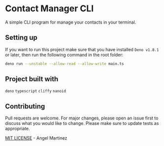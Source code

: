 # Contact Manager CLI

A simple CLI program for manage your contacts in your terminal.

## Setting up

If you want to run this project make sure that you have installed `Deno v1.8.1` or later, then run the following command in the root folder:

```sh
deno run --unstable --allow-read --allow-write main.ts
```

## Project built with

`deno` `typescript` `cliffy` `nanoid`

## Contributing

Pull requests are welcome. For major changes, please open an issue first to discuss what you would like to change. Please make sure to update tests as appropriate.

[MIT LICENSE](LICENSE) - Angel Martinez
